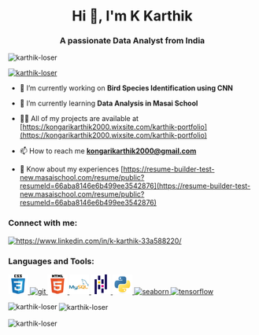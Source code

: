 <h1 align="center">Hi 👋, I'm K Karthik</h1>
<h3 align="center">A passionate Data Analyst from India</h3>

<p align="left"> <img src="https://komarev.com/ghpvc/?username=karthik-loser&label=Profile%20views&color=0e75b6&style=flat" alt="karthik-loser" /> </p>

<p align="left"> <a href="https://github.com/ryo-ma/github-profile-trophy"><img src="https://github-profile-trophy.vercel.app/?username=karthik-loser" alt="karthik-loser" /></a> </p>

- 🔭 I’m currently working on **Bird Species Identification using CNN**

- 🌱 I’m currently learning **Data Analysis in Masai School**

- 👨‍💻 All of my projects are available at [https://kongarikarthik2000.wixsite.com/karthik-portfolio](https://kongarikarthik2000.wixsite.com/karthik-portfolio)

- 📫 How to reach me **kongarikarthik2000@gmail.com**

- 📄 Know about my experiences [https://resume-builder-test-new.masaischool.com/resume/public?resumeId=66aba8146e6b499ee3542876](https://resume-builder-test-new.masaischool.com/resume/public?resumeId=66aba8146e6b499ee3542876)

<h3 align="left">Connect with me:</h3>
<p align="left">
<a href="https://linkedin.com/in/https://www.linkedin.com/in/k-karthik-33a588220/" target="blank"><img align="center" src="https://raw.githubusercontent.com/rahuldkjain/github-profile-readme-generator/master/src/images/icons/Social/linked-in-alt.svg" alt="https://www.linkedin.com/in/k-karthik-33a588220/" height="30" width="40" /></a>
</p>

<h3 align="left">Languages and Tools:</h3>
<p align="left"> <a href="https://www.w3schools.com/css/" target="_blank" rel="noreferrer"> <img src="https://raw.githubusercontent.com/devicons/devicon/master/icons/css3/css3-original-wordmark.svg" alt="css3" width="40" height="40"/> </a> <a href="https://git-scm.com/" target="_blank" rel="noreferrer"> <img src="https://www.vectorlogo.zone/logos/git-scm/git-scm-icon.svg" alt="git" width="40" height="40"/> </a> <a href="https://www.w3.org/html/" target="_blank" rel="noreferrer"> <img src="https://raw.githubusercontent.com/devicons/devicon/master/icons/html5/html5-original-wordmark.svg" alt="html5" width="40" height="40"/> </a> <a href="https://www.mysql.com/" target="_blank" rel="noreferrer"> <img src="https://raw.githubusercontent.com/devicons/devicon/master/icons/mysql/mysql-original-wordmark.svg" alt="mysql" width="40" height="40"/> </a> <a href="https://pandas.pydata.org/" target="_blank" rel="noreferrer"> <img src="https://raw.githubusercontent.com/devicons/devicon/2ae2a900d2f041da66e950e4d48052658d850630/icons/pandas/pandas-original.svg" alt="pandas" width="40" height="40"/> </a> <a href="https://www.python.org" target="_blank" rel="noreferrer"> <img src="https://raw.githubusercontent.com/devicons/devicon/master/icons/python/python-original.svg" alt="python" width="40" height="40"/> </a> <a href="https://seaborn.pydata.org/" target="_blank" rel="noreferrer"> <img src="https://seaborn.pydata.org/_images/logo-mark-lightbg.svg" alt="seaborn" width="40" height="40"/> </a> <a href="https://www.tensorflow.org" target="_blank" rel="noreferrer"> <img src="https://www.vectorlogo.zone/logos/tensorflow/tensorflow-icon.svg" alt="tensorflow" width="40" height="40"/> </a> </p>

<p><img align="left" src="https://github-readme-stats.vercel.app/api/top-langs?username=karthik-loser&show_icons=true&locale=en&layout=compact" alt="karthik-loser" /></p>

<p>&nbsp;<img align="center" src="https://github-readme-stats.vercel.app/api?username=karthik-loser&show_icons=true&locale=en" alt="karthik-loser" /></p>

<p><img align="center" src="https://github-readme-streak-stats.herokuapp.com/?user=karthik-loser&" alt="karthik-loser" /></p>
